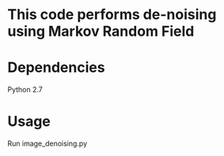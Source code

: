 # This code performs de-noising using Markov Random Field

# Dependencies

Python 2.7

# Usage

Run image_denoising.py









